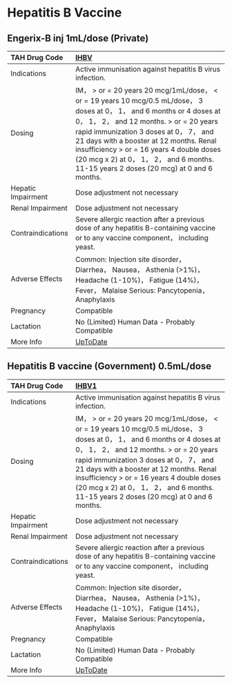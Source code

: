 # Hepatitis B Vaccine

## Engerix-B inj 1mL/dose (Private)

| TAH Drug Code      | [IHBV](https://www.tahsda.org.tw/drugs/hissearch.php?drug_code=IHBV)                                                                                                                                                                                                                                                                                                                             |
|:-------------------|:-------------------------------------------------------------------------------------------------------------------------------------------------------------------------------------------------------------------------------------------------------------------------------------------------------------------------------------------------------------------------------------------------|
| Indications        | Active immunisation against hepatitis B virus infection.                                                                                                                                                                                                                                                                                                                                         |
| Dosing             | IM， > or = 20 years 20 mcg/1mL/dose， < or = 19 years 10 mcg/0.5 mL/dose， 3 doses at 0， 1， and 6 months or 4 doses at 0， 1， 2， and 12 months. > or = 20 years rapid immunization 3 doses at 0， 7， and 21 days with a booster at 12 months. Renal insufficiency > or = 16 years 4 double doses (20 mcg x 2) at 0， 1， 2， and 6 months. 11-15 years 2 doses (20 mcg) at 0 and 6 months. |
| Hepatic Impairment | Dose adjustment not necessary                                                                                                                                                                                                                                                                                                                                                                    |
| Renal Impairment   | Dose adjustment not necessary                                                                                                                                                                                                                                                                                                                                                                    |
| Contraindications  | Severe allergic reaction after a previous dose of any hepatitis B-containing vaccine or to any vaccine component， including yeast.                                                                                                                                                                                                                                                              |
| Adverse Effects    | Common: Injection site disorder， Diarrhea， Nausea， Asthenia (>1%)， Headache (1-10%)， Fatigue (14%)， Fever， Malaise Serious: Pancytopenia， Anaphylaxis                                                                                                                                                                                                                                    |
| Pregnancy          | Compatible                                                                                                                                                                                                                                                                                                                                                                                       |
| Lactation          | No (Limited) Human Data - Probably Compatible                                                                                                                                                                                                                                                                                                                                                    |
| More Info          | [UpToDate](https://www.uptodate.com/contents/hepatitis-b-vaccine-drug-information)                                                                                                                                                                                                                                                                                                               |

## Hepatitis B vaccine (Government) 0.5mL/dose

| TAH Drug Code      | [IHBV1](https://www.tahsda.org.tw/drugs/hissearch.php?drug_code=IHBV1)                                                                                                                                                                                                                                                                                                                           |
|:-------------------|:-------------------------------------------------------------------------------------------------------------------------------------------------------------------------------------------------------------------------------------------------------------------------------------------------------------------------------------------------------------------------------------------------|
| Indications        | Active immunisation against hepatitis B virus infection.                                                                                                                                                                                                                                                                                                                                         |
| Dosing             | IM， > or = 20 years 20 mcg/1mL/dose， < or = 19 years 10 mcg/0.5 mL/dose， 3 doses at 0， 1， and 6 months or 4 doses at 0， 1， 2， and 12 months. > or = 20 years rapid immunization 3 doses at 0， 7， and 21 days with a booster at 12 months. Renal insufficiency > or = 16 years 4 double doses (20 mcg x 2) at 0， 1， 2， and 6 months. 11-15 years 2 doses (20 mcg) at 0 and 6 months. |
| Hepatic Impairment | Dose adjustment not necessary                                                                                                                                                                                                                                                                                                                                                                    |
| Renal Impairment   | Dose adjustment not necessary                                                                                                                                                                                                                                                                                                                                                                    |
| Contraindications  | Severe allergic reaction after a previous dose of any hepatitis B-containing vaccine or to any vaccine component， including yeast.                                                                                                                                                                                                                                                              |
| Adverse Effects    | Common: Injection site disorder， Diarrhea， Nausea， Asthenia (>1%)， Headache (1-10%)， Fatigue (14%)， Fever， Malaise Serious: Pancytopenia， Anaphylaxis                                                                                                                                                                                                                                    |
| Pregnancy          | Compatible                                                                                                                                                                                                                                                                                                                                                                                       |
| Lactation          | No (Limited) Human Data - Probably Compatible                                                                                                                                                                                                                                                                                                                                                    |
| More Info          | [UpToDate](https://www.uptodate.com/contents/hepatitis-b-vaccine-drug-information)                                                                                                                                                                                                                                                                                                               |

